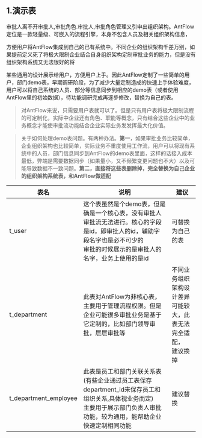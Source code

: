 ## 1.演示表

审批人离不开审批人,审批角色.审批人,审批角色管理又引申出组织架构。AntFlow定位是一款轻量级、可嵌入的流程引擎，本身不包含人员及相关组织架构信息，

方便用户将AntFlow集成到自己的已有系统中。不同企业的组织架构千差万别，如果提前定义死了将极大限制企业结合自身组织架构定制审批业务的能力，但是没有组织架构系统又无法很好的将

某些通用的设计展示给用户，方便用户上手。因此AntFlow定制了一些简单的用户，部门demo表，早期调研阶段，为了减少大量定制造成的快速上手体验难度，用户可以将自己系统的人员、部分等信息同步到相应的demo表（或者使用AntFlow里的初始数据），待功能调研完成再逐步修改，替换为自己的表。

> 对AntFlow来说，只需要用户表就可以了。但是只有用户表将极大限制流程的可定制化，实际中企业还有角色、职能等概念，只有结合这些企业中的业务概念才能使审批流功能结合企业实际业务发发挥最大化价值。

> 关于如何处理demo表问题。有两种办法。**第一**，如果审批业务比较简单，企业组织架构也比较简单，实际业务不重度使用工作流，用户可以将现有系统中的人员，部门信息同步到AntFlow的demo表里面，这样的话接入成本最低，弊端是需要数据同步（如果量小，又不频繁变更问题也不大）以及可能导致数据不一致问题。**第二，直接将这些表删除掉，完全替换为自己企业的组织架构系统表，和AntFlow做适配**

| 表名                  | 说明                                                                                                                                                                               | 建议                                                                     |
| --------------------- | ---------------------------------------------------------------------------------------------------------------------------------------------------------------------------------- | ------------------------------------------------------------------------ |
| t_user                | 这个表虽然是个demo表，但是确是一个核心表，没有审批人审批流无法进行。核心的字段是id，即审批人的id，辅助字段名字也是必不可少的<br />审批的时候展示的是审批人的名字，业务上使用的是id | 可替换为自己的表                                                         |
| t_department          | 此表对AntFlow为非核心表，主要用于管理流程权限。但是企业可能很多审批业务是基于它定制的，比如部门领导审批，层层审批等                                                                | 不同业务组织架构设计差异<br />可能较大，此表无法完全适配，<br />建议换掉 |
| t_department_employee | 此表是员工和部门关联关系表(有些企业通过员工表保存department_id来保存员工和组织关系,具体视业务而定)<br />主要用于展示部门负责人审批功能，较为通用，能帮助企业快速定制相同功能       | 建议替换                                                                 |
